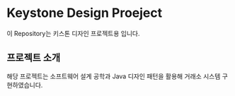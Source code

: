 
# Keystone Design Proeject

이 Repository는 키스톤 디자인 프로젝트용 입니다.

## 프로젝트 소개

해당 프로젝트는 소프트웨어 설계 공학과 Java 디자인 패턴을 활용해 거래소 시스템 구현하였습니다.

